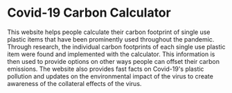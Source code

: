 # Covid-19 Carbon Calculator
This website helps people calculate their carbon footprint of single use plastic items that have been prominently used throughout the pandemic. Through research, the individual carbon footprints of each single use plastic item were found and implemented with the calculator. This information is then used to provide options on other ways people can offset their carbon emissions. The website also provides fast facts on Covid-19's plastic pollution and updates on the environmental impact of the virus to create awareness of the collateral effects of the virus.
